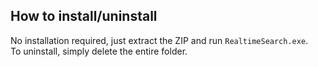 ## How to install/uninstall

  No installation required, just extract the ZIP and run `RealtimeSearch.exe`.  
  To uninstall, simply delete the entire folder.
